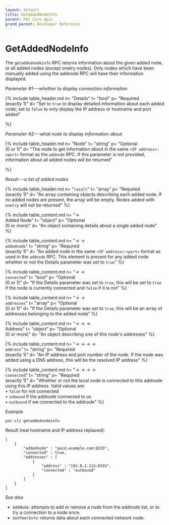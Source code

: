 ```yaml
---
layout: default
title: GetAddedNodeInfo
parent: PAI Core Apis
grand_parent: Developer Reference
---
```


GetAddedNodeInfo
========================

The `getaddednodeinfo` RPC returns information about the given added node, or all added nodes (except onetry nodes). Only nodes which have been manually added using the addnode RPC will have their information displayed.

*Parameter #1---whether to display connection information*

{% include table_header.md
  n= "Details"
  t= "bool"
  p= "Required<br>(exactly 1)"
  d= "Set to `true` to display detailed information about each added node; set to `false` to only display the IP address or hostname and port added"

%}

*Parameter #2---what node to display information about*

{% include table_header.md
  n= "Node"
  t= "string"
  p= "Optional<br>(0 or 1)"
  d= "The node to get information about in the same `<IP address>:<port>` format as the `addnode` RPC.  If this parameter is not provided, information about all added nodes will be returned"

%}

*Result---a list of added nodes*

{% include table_header.md
  n= "`result`"
  t= "array"
  p= "Required<br>(exactly 1)"
  d= "An array containing objects describing each added node.  If no added nodes are present, the array will be empty.  Nodes added with `onetry` will not be returned"
%}

{% include table_content.md
  n= "→<br>Added Node"
  t= "object"
  p= "Optional<br>(0 or more)"
  d= "An object containing details about a single added node"
%}

{% include table_content.md
  n= "→ →<br>`addednode`"
  t= "string"
  p= "Required<br>(exactly 1)"
  d= "An added node in the same `<IP address>:<port>` format as used in the `addnode` RPC.  This element is present for any added node whether or not the Details parameter was set to `true`"
%}

{% include table_content.md
  n= "→ →<br>`connected`"
  t= "bool"
  p= "Optional<br>(0 or 1)"
  d= "If the Details parameter was set to `true`, this will be set to `true` if the node is currently connected and `false` if it is not"
%}

{% include table_content.md
  n= "→ →<br>`addresses`"
  t= "array"
  p= "Optional<br>(0 or 1)"
  d= "If the Details parameter was set to `true`, this will be an array of addresses belonging to the added node"
%}

{% include table_content.md
  n= "→ → →<br>Address"
  t= "object"
  p= "Optional<br>(0 or more)"
  d= "An object describing one of this node's addresses"
%}

{% include table_content.md
  n= "→ → → →<br>`address`"
  t= "string"
  p= "Required<br>(exactly 1)"
  d= "An IP address and port number of the node.  If the node was added using a DNS address, this will be the resolved IP address"
%}

{% include table_content.md
  n= "→ → → →<br>`connected`"
  t= "string"
  p= "Required<br>(exactly 1)"
  d= "Whether or not the local node is connected to this addnode using this IP address.  Valid values are:<br>• `false` for not connected<br>• `inbound` if the addnode connected to us<br>• `outbound` if we connected to the addnode"
%}

*Example*

```
pai-cli getaddednodeinfo
```

Result (real hostname and IP address replaced):

```
[
    {
        "addednode" : "paid.example.com:8333",
        "connected" : true,
        "addresses" : [
            {
                "address" : "192.0.2.113:8333",
                "connected" : "outbound"
            }
        ]
    }
]
```

*See also*

* `AddNode`: attempts to add or remove a node from the addnode list, or to try a connection to a node once.
* `GetPeerInfo`: returns data about each connected network node.
